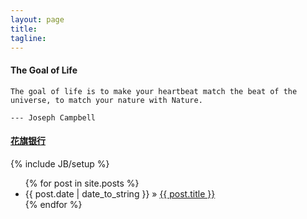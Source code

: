 ```yaml
---
layout: page
title: 
tagline: 
---
```

#### The Goal of Life ####
	The goal of life is to make your heartbeat match the beat of the universe, to match your nature with Nature.  
	                                                                              --- Joseph Campbell  
#### [花旗银行](http://www.citibank.com) ####
{% include JB/setup %}
<ul class="posts">
  {% for post in site.posts %}
    <li><span>{{ post.date | date_to_string }}</span> &raquo; <a href="{{ BASE_PATH }}{{ post.url }}">{{ post.title }}</a></li>
  {% endfor %}
</ul>
